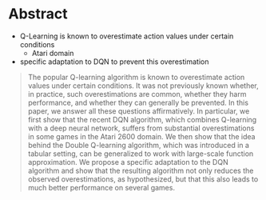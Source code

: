
# Abstract

*   Q-Learning is known to overestimate action values under certain conditions
	*   Atari domain
*   specific adaptation to DQN to prevent this overestimation

> The popular Q-learning algorithm is known to overestimate action values
under certain conditions. It was not previously known whether, in practice,
such overestimations are common, whether they harm performance, and whether
they can generally be prevented. In this paper, we answer all these questions
affirmatively. In particular, we first show that the recent DQN algorithm,
which combines Q-learning with a deep neural network, suffers from substantial
overestimations in some games in the Atari 2600 domain. We then show that the
idea behind the Double Q-learning algorithm, which was introduced in a tabular
setting, can be generalized to work with large-scale function approximation.
We propose a specific adaptation to the DQN algorithm and show that the
resulting algorithm not only reduces the observed overestimations, as
hypothesized, but that this also leads to much better performance on several
games.
